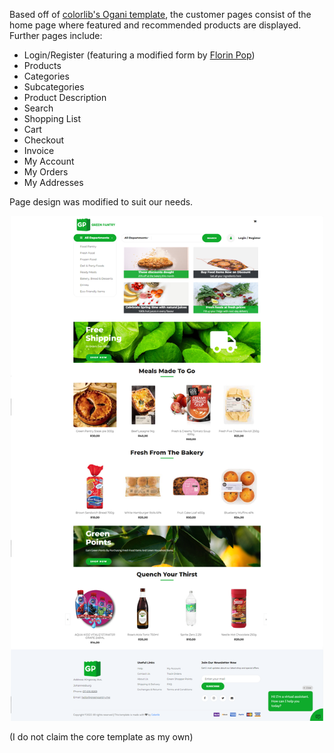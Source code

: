 Based off of [colorlib's Ogani template](https://colorlib.com/wp/template/ogani/), the customer pages consist of the home page where featured and recommended products are displayed. Further pages include:
- Login/Register (featuring a modified form by [Florin Pop](https://codepen.io/FlorinPop17/pen/vPKWjd))
- Products
- Categories
- Subcategories
- Product Description
- Search
- Shopping List
- Cart
- Checkout
- Invoice
- My Account
- My Orders
- My Addresses

Page design was modified to suit our needs.


<p align="center">
      <img width="500" src="/GreenPantry/CustomerFrontend/Home.png">
</p>

(I do not claim the core template as my own)
